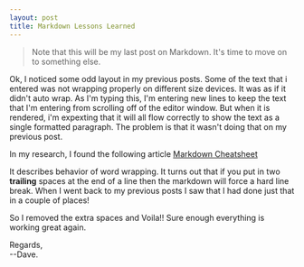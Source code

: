 ```yaml
---
layout: post
title: Markdown Lessons Learned
---
```

> Note that this will be my last post on Markdown.  It's time 
to move on to something else.  

Ok, I noticed some odd layout in my previous posts.
Some of the text that i entered was not wrapping
properly on different size devices.  It was as if
it didn't auto wrap.  As I'm typing this, I'm entering
new lines to keep the text that I'm entering from 
scrolling off of the editor window.  But when it 
is rendered, i'm expexting that it will all flow 
correctly to show the text as a single formatted 
paragraph.  The problem is that it wasn't doing
that on my previous post.  

In my research, I found the following article
[Markdown Cheatsheet](https://github.com/adam-p/markdown-here/wiki/Markdown-Cheatsheet)

It describes behavior of word wrapping.  It turns out
that if you put in two **trailing** spaces at the end
of a line then the markdown will force a hard line
break.  When I went back to my previous posts I saw 
that I had done just that in a couple of places!  

So I removed the extra spaces and Voila!!  Sure enough 
everything is working great again.  

Regards,  
--Dave.